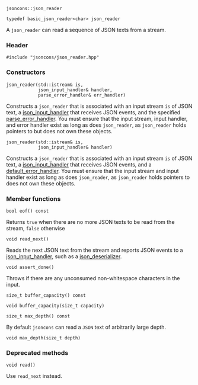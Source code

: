     jsoncons::json_reader

    typedef basic_json_reader<char> json_reader

A `json_reader` can read a sequence of JSON texts from a stream.

### Header

    #include "jsoncons/json_reader.hpp"

### Constructors

    json_reader(std::istream& is,
                json_input_handler& handler,
                parse_error_handler& err_handler)
Constructs a `json_reader` that is associated with an input stream `is` of JSON text, a [json_input_handler](json_input_handler) that receives JSON events, and the specified [parse_error_handler](parse_error_handler).
You must ensure that the input stream, input handler, and error handler exist as long as does `json_reader`, as `json_reader` holds pointers to but does not own these objects.

    json_reader(std::istream& is,
                json_input_handler& handler)
Constructs a `json_reader` that is associated with an input stream `is` of JSON text, a [json_input_handler](json_input_handler) that receives JSON events, and a [default_error_handler](default_error_handler).
You must ensure that the input stream and input handler exist as long as does `json_reader`, as `json_reader` holds pointers to does not own these objects.

### Member functions

    bool eof() const
Returns `true` when there are no more JSON texts to be read from the stream, `false` otherwise

    void read_next()
Reads the next JSON text from the stream and reports JSON events to a [json_input_handler](json_input_handler), such as a [json_deserializer](json_deserializer).

    void assert_done()
Throws if there are any unconsumed non-whitespace characters in the input.

    size_t buffer_capacity() const

    void buffer_capacity(size_t capacity)

    size_t max_depth() const
By default `jsoncons` can read a `JSON` text of arbitrarily large depth.

    void max_depth(size_t depth)

### Deprecated methods

    void read()
Use `read_next` instead. 


